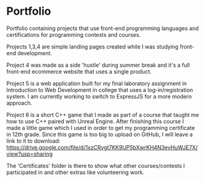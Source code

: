 # Portfolio
Portfolio containing projects that use front-end programming languages and certifications for programming contests and courses.


Projects 1,3,4 are simple landing pages created while I was studying front-end development.

Project 4 was made as a side 'hustle' during summer break and it's a full front-end ecommerce website that uses a single product.

Project 5 is a web application built for my final laboratory assignment in Introduction to Web Development in college that uses a log-in/registration system. I am currently working to switch to ExpressJS for a more modern approach.

Project 6 is a short C++ game that I made as part of a course that taught me how to use C++ paired with Unreal Engine. After finishing this course I made a little game which I used in order to get my programming certificate in 12th grade. Since this game is too big to upload on GitHub, I will leave a link to it to download: https://drive.google.com/file/d/1xzCRvgt7KK9UP5bXwrKH4N3eyHuWJE7X/view?usp=sharing

The 'Certificates' folder is there to show what other courses/contests I participated in and other extras like volunteering work.
